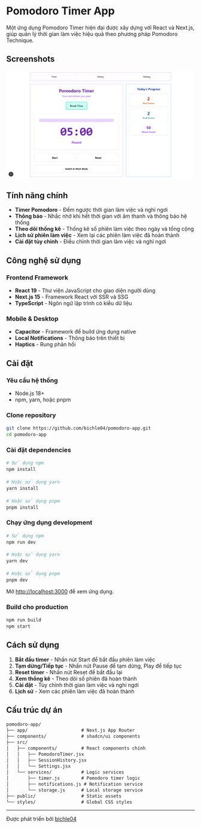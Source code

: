 # Pomodoro Timer App

Một ứng dụng Pomodoro Timer hiện đại được xây dựng với React và Next.js, giúp quản lý thời gian làm việc hiệu quả theo phương pháp Pomodoro Technique.

## Screenshots

![Pomodoro Timer UI](./screenshots/UI.png)

## Tính năng chính

- **Timer Pomodoro** - Đếm ngược thời gian làm việc và nghỉ ngơi
- **Thông báo** - Nhắc nhở khi hết thời gian với âm thanh và thông báo hệ thống
- **Theo dõi thống kê** - Thống kê số phiên làm việc theo ngày và tổng cộng
- **Lịch sử phiên làm việc** - Xem lại các phiên làm việc đã hoàn thành
- **Cài đặt tùy chỉnh** - Điều chỉnh thời gian làm việc và nghỉ ngơi

## Công nghệ sử dụng

### Frontend Framework
- **React 19** - Thư viện JavaScript cho giao diện người dùng
- **Next.js 15** - Framework React với SSR và SSG
- **TypeScript** - Ngôn ngữ lập trình có kiểu dữ liệu

### Mobile & Desktop
- **Capacitor** - Framework để build ứng dụng native
- **Local Notifications** - Thông báo trên thiết bị
- **Haptics** - Rung phản hồi

## Cài đặt

### Yêu cầu hệ thống
- Node.js 18+ 
- npm, yarn, hoặc pnpm

### Clone repository
```bash
git clone https://github.com/bichle04/pomodoro-app.git
cd pomodoro-app
```

### Cài đặt dependencies
```bash
# Sử dụng npm
npm install

# Hoặc sử dụng yarn
yarn install

# Hoặc sử dụng pnpm
pnpm install
```

### Chạy ứng dụng development
```bash
# Sử dụng npm
npm run dev

# Hoặc sử dụng yarn
yarn dev

# Hoặc sử dụng pnpm
pnpm dev
```

Mở [http://localhost:3000](http://localhost:3000) để xem ứng dụng.

### Build cho production
```bash
npm run build
npm start
```

## Cách sử dụng

1. **Bắt đầu timer** - Nhấn nút Start để bắt đầu phiên làm việc
2. **Tạm dừng/Tiếp tục** - Nhấn nút Pause để tạm dừng, Play để tiếp tục
3. **Reset timer** - Nhấn nút Reset để bắt đầu lại
4. **Xem thống kê** - Theo dõi số phiên đã hoàn thành
5. **Cài đặt** - Tùy chỉnh thời gian làm việc và nghỉ ngơi
6. **Lịch sử** - Xem các phiên làm việc đã hoàn thành

## Cấu trúc dự án

```
pomodoro-app/
├── app/                    # Next.js App Router
├── components/             # shadcn/ui components
├── src/
│   ├── components/         # React components chính
│   │   ├── PomodoroTimer.jsx
│   │   ├── SessionHistory.jsx
│   │   └── Settings.jsx
│   └── services/           # Logic services
│       ├── timer.js        # Pomodoro timer logic
│       ├── notifications.js # Notification service
│       └── storage.js      # Local storage service
├── public/                 # Static assets
└── styles/                 # Global CSS styles
```

---

Được phát triển bởi [bichle04](https://github.com/bichle04)